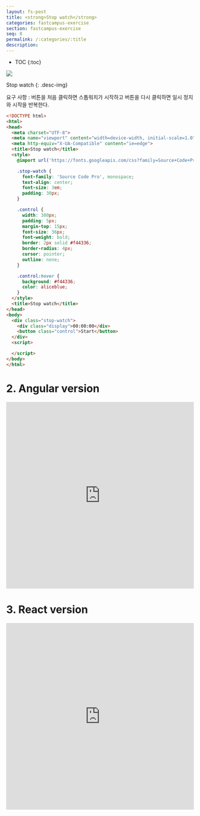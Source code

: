 ```yaml
---
layout: fs-post
title: <strong>Stop watch</strong>
categories: fastcampus-exercise
section: fastcampus-exercise
seq: 8
permalink: /:categories/:title
description:
---
```


* TOC
{:toc}

![](/assets/fs-images/exercise/stop-watch.gif)

Stop watch
{: .desc-img}

요구 사항
: 버튼을 처음 클릭하면 스톱워치가 시작하고 버튼을 다시 클릭하면 일시 정지와 시작을 반복한다.

```html
<!DOCTYPE html>
<html>
<head>
  <meta charset="UTF-8">
  <meta name="viewport" content="width=device-width, initial-scale=1.0">
  <meta http-equiv="X-UA-Compatible" content="ie=edge">
  <title>Stop watch</title>
  <style>
    @import url('https://fonts.googleapis.com/css?family=Source+Code+Pro');

    .stop-watch {
      font-family: 'Source Code Pro', monospace;
      text-align: center;
      font-size: 3em;
      padding: 30px;
    }

    .control {
      width: 300px;
      padding: 5px;
      margin-top: 15px;
      font-size: 36px;
      font-weight: bold;
      border: 2px solid #f44336;
      border-radius: 4px;
      cursor: pointer;
      outline: none;
    }

    .control:hover {
      background: #f44336;
      color: aliceblue;
    }
  </style>
  <title>Stop watch</title>
</head>
<body>
  <div class="stop-watch">
    <div class="display">00:00:00</div>
    <button class="control">Start</button>
  </div>
  <script>

  </script>
</body>
</html>
```
<!--
    const $control = document.querySelector('.control');

    $control.onclick = (() => {
      let [mm, ss, ms] = [0, 0, 0];
      let isRunning = false;
      let timerID = 0;
      const $display = document.querySelector('.display');

      // 1 => 01
      const format = num => (num < 10 ? '0' + num : num + '');

      return function () {
        if (isRunning) {
          // Running => Stop
          clearInterval(timerID);
        } else {
          // Stop => Running
          timerID = setInterval(() => {
            // 10ms 단위로 증가
            ms++;
            if (ms >= 100) {
              ss++;
              ms = 0;
            }
            if (ss >= 60) {
              mm++;
              ss = 0;
            }
            $display.innerHTML = `${format(mm)}:${format(ss)}:${format(ms)}`;
          }, 10);
        }
        isRunning = !isRunning;
        $control.textContent = isRunning ? 'Stop' : 'Start';
      };
    })();
 -->
# 2. Angular version

<iframe src="https://stackblitz.com/edit/angular-stop-watch?ctl=1&embed=1&hideNavigation=1&file=src/app/app.component.ts" frameborder="0" width="100%" height="500"></iframe>

# 3. React version

<iframe src="https://stackblitz.com/edit/react-stop-watch?ctl=1&embed=1&hideNavigation=1&file=index.js" frameborder="0" width="100%" height="500"></iframe>
